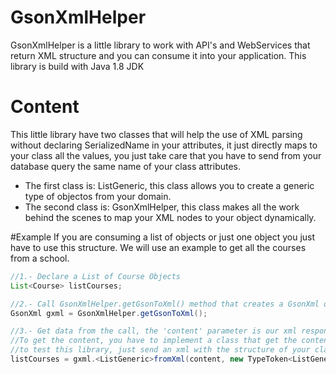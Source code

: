# GsonXmlHelper
GsonXmlHelper is a little library to work with API's and WebServices that return XML structure and you can consume it into your application. 
This library is build with Java 1.8 JDK

# Content
This little library have two classes that will help the use of XML parsing without declaring SerializedName in your attributes, it just directly maps to your class all the values, you just take care that you have to send from your database query the same name of your class attributes.
* The first class is: 
ListGeneric, this class allows you to create a generic type of objectos from your domain.
* The second class is: 
GsonXmlHelper, this class makes all the work behind the scenes to map your XML nodes to your object dynamically.

#Example
If you are consuming a list of objects or just one object you just have to use this structure.
We will use an example to get all the courses from a school.
```java
//1.- Declare a List of Course Objects
List<Course> listCourses;

//2.- Call GsonXmlHelper.getGsonToXml() method that creates a GsonXml object with the configuration
GsonXml gxml = GsonXmlHelper.getGsonToXml();

//3.- Get data from the call, the 'content' parameter is our xml response from the server.
//To get the content, you have to implement a class that get the content from the endpoint url
//to test this library, just send an xml with the structure of your class and this method will map each node.
listCourses = gxml.<ListGeneric>fromXml(content, new TypeToken<ListGeneric<Course>>(){}.getType()).getList();
```
